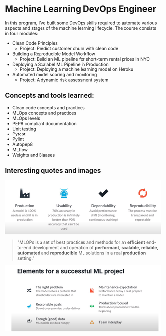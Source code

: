# Machine Learning DevOps Engineer

In this program, I've built some DevOps skills required to automate various aspects and stages of the machine learning lifecycle. The course consists in four modules:

* Clean Code Principles
    - Project: Predict customer churn with clean code
* Building a Reproducible Model Workflow
    - Project: Build an ML pipeline for short-term rental prices in NYC
* Deploying a Scalabel ML Pipeline in Production
    - Project: Deploying a machine learning model on Heroku
* Automated model scoring and monitoring
    - Project: A dynamic risk assessment system

## Concepts and tools learned:

* Clean code concepts and practices
* MLOps concepts and practices
* MLOps levels
* PEP8 compliant documentation
* Unit testing
* Pytest
* Pylint
* Autopep8
* MLflow
* Weights and Biaases

## Interesting quotes and images

![](images/mlops_intro.png)

> "MLOPs is a set of best practices and methods for an **efficient** end-to-end development and operation of **performant, scalable, reliable, automated** and **reproducible** ML solutions in a real **production** setting."

![](images/ml_project.png)
